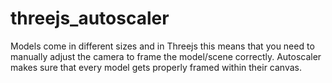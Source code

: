 # threejs_autoscaler
Models come in different sizes and in Threejs this means that you need to manually adjust the camera to frame the model/scene correctly. Autoscaler makes sure that every model gets properly framed within their canvas.
